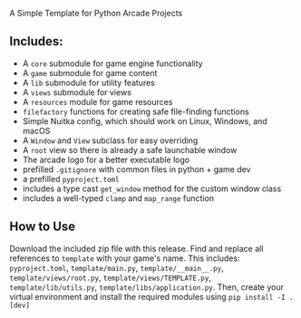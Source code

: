 A Simple Template for Python Arcade Projects

## Includes:
- A `core` submodule for game engine functionality
- A `game` submodule for game content
- A `lib` submodule for utility features
- A `views` submodule for views
- A `resources` module for game resources
- `filefactory` functions for creating safe file-finding functions
- Simple Nuitka config, which should work on Linux, Windows, and macOS
- A `Window` and `View` subclass for easy overriding
- A `root` view so there is already a safe launchable window
- The arcade logo for a better executable logo
- prefilled `.gitignore` with common files in python + game dev
- a prefilled `pyproject.toml`
- includes a type cast `get_window` method for the custom window class
- includes a well-typed `clamp` and `map_range` function

## How to Use
Download the included zip file with this release.
Find and replace all references to `template` with your game's name.
This includes: `pyproject.toml`, `template/main.py`, `template/__main__.py`,
`template/views/root.py`, `template/views/TEMPLATE.py`, `template/lib/utils.py`,
`template/libs/application.py`.
Then, create your virtual environment and install the required modules using `pip install -I .[dev]`

